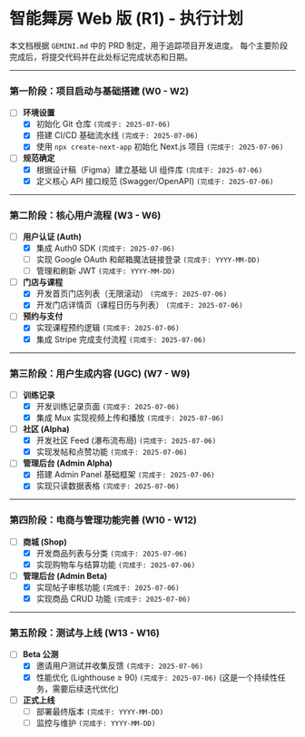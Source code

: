 # 智能舞房 Web 版 (R1) - 执行计划

本文档根据 `GEMINI.md` 中的 PRD 制定，用于追踪项目开发进度。
每个主要阶段完成后，将提交代码并在此处标记完成状态和日期。

---

### 第一阶段：项目启动与基础搭建 (W0 - W2)

- [ ] **环境设置**
    - [x] 初始化 Git 仓库 `(完成于: 2025-07-06)`
    - [x] 搭建 CI/CD 基础流水线 `(完成于: 2025-07-06)`
    - [x] 使用 `npx create-next-app` 初始化 Next.js 项目 `(完成于: 2025-07-06)`
- [ ] **规范确定**
    - [x] 根据设计稿（Figma）建立基础 UI 组件库 `(完成于: 2025-07-06)`
    - [x] 定义核心 API 接口规范 (Swagger/OpenAPI) `(完成于: 2025-07-06)`

---

### 第二阶段：核心用户流程 (W3 - W6)

- [ ] **用户认证 (Auth)**
    - [x] 集成 Auth0 SDK `(完成于: 2025-07-06)`
    - [ ] 实现 Google OAuth 和邮箱魔法链接登录 `(完成于: YYYY-MM-DD)`
    - [ ] 管理和刷新 JWT `(完成于: YYYY-MM-DD)`
- [ ] **门店与课程**
    - [x] 开发首页门店列表（无限滚动） `(完成于: 2025-07-06)`
    - [x] 开发门店详情页（课程日历与列表） `(完成于: 2025-07-06)`
- [ ] **预约与支付**
    - [x] 实现课程预约逻辑 `(完成于: 2025-07-06)`
    - [x] 集成 Stripe 完成支付流程 `(完成于: 2025-07-06)`

---

### 第三阶段：用户生成内容 (UGC) (W7 - W9)

- [ ] **训练记录**
    - [x] 开发训练记录页面 `(完成于: 2025-07-06)`
    - [x] 集成 Mux 实现视频上传和播放 `(完成于: 2025-07-06)`
- [ ] **社区 (Alpha)**
    - [x] 开发社区 Feed (瀑布流布局) `(完成于: 2025-07-06)`
    - [x] 实现发帖和点赞功能 `(完成于: 2025-07-06)`
- [ ] **管理后台 (Admin Alpha)**
    - [x] 搭建 Admin Panel 基础框架 `(完成于: 2025-07-06)`
    - [x] 实现只读数据表格 `(完成于: 2025-07-06)`

---

### 第四阶段：电商与管理功能完善 (W10 - W12)

- [ ] **商城 (Shop)**
    - [x] 开发商品列表与分类 `(完成于: 2025-07-06)`
    - [x] 实现购物车与结算功能 `(完成于: 2025-07-06)`
- [ ] **管理后台 (Admin Beta)**
    - [x] 实现帖子审核功能 `(完成于: 2025-07-06)`
    - [x] 实现商品 CRUD 功能 `(完成于: 2025-07-06)`

---

### 第五阶段：测试与上线 (W13 - W16)

- [ ] **Beta 公测**
    - [x] 邀请用户测试并收集反馈 `(完成于: 2025-07-06)`
    - [x] 性能优化 (Lighthouse ≥ 90) `(完成于: 2025-07-06)` (这是一个持续性任务，需要后续迭代优化)
- [ ] **正式上线**
    - [ ] 部署最终版本 `(完成于: YYYY-MM-DD)`
    - [ ] 监控与维护 `(完成于: YYYY-MM-DD)`
